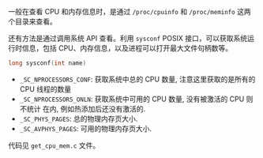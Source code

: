 一般在查看 CPU 和内存信息时，是通过 `/proc/cpuinfo` 和 `/proc/meminfo` 这两个目录来查看。

还有方法是通过调用系统 API 查看。利用 `sysconf` POSIX 接口，可以获取系统运行时信息，包括 CPU、内存信息，以及进程可以打开最大文件句柄数等。

```C
long sysconf(int name)
```



- `_SC_NPROCESSORS_CONF`: 获取系统中总的 CPU 数量, 注意这里获取的是所有的 CPU 线程的数量
- `_SC_NPROCESSORS_ONLN`: 获取系统中可用的 CPU 数量, 没有被激活的 CPU 则不统计 在内, 例如热添加后还没有激活的.
- `_SC_PHYS_PAGES`: 总的物理内存页大小.
- `_SC_AVPHYS_PAGES`: 可用的物理内存页大小.



代码见 `get_cpu_mem.c` 文件。